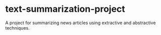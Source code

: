 # text-summarization-project
A project for summarizing news articles using extractive and abstractive techniques.
